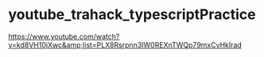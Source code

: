 # youtube_trahack_typescriptPractice
https://www.youtube.com/watch?v=kd8VH10jXwc&amp;list=PLX8Rsrpnn3IW0REXnTWQp79mxCvHkIrad
